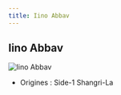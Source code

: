 ```yaml
---
title: Iino Abbav
---
```


Iino Abbav
----------


![Iino Abbav](/images/stories/saga/gundamzz/persos/iino-abbav.png)
* Origines : Side-1 Shangri-La





